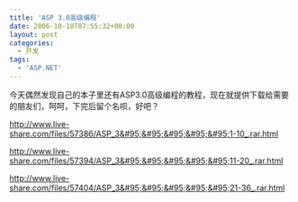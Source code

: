 ```yaml
---
title: 'ASP 3.0高级编程'
date: 2006-10-10T07:55:32+00:00
layout: post
categories:
  - 开发
tags:
  - 'ASP.NET'
---
```


今天偶然发现自己的本子里还有ASP3.0高级编程的教程，现在就提供下载给需要的朋友们，呵呵，下完后留个名呗，好吧？

<http://www.live-share.com/files/57386/ASP_3&#95;&#95;&#95;&#95;&#95;1-10_.rar.html>

<http://www.live-share.com/files/57394/ASP_3&#95;&#95;&#95;&#95;&#95;11-20_.rar.html>

<http://www.live-share.com/files/57404/ASP_3&#95;&#95;&#95;&#95;&#95;21-36_.rar.html>